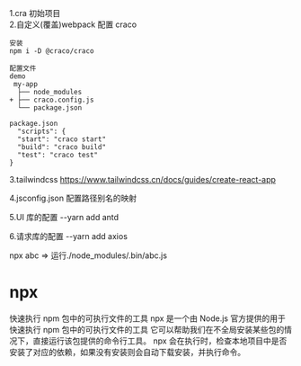 1.cra 初始项目  
2.自定义(覆盖)webpack 配置 craco

```
安装
npm i -D @craco/craco

配置文件
demo
 my-app
  ├── node_modules
+ ├── craco.config.js
  └── package.json

package.json
  "scripts": {
  "start": "craco start"
  "build": "craco build"
  "test": "craco test"
}
```

3.tailwindcss
https://www.tailwindcss.cn/docs/guides/create-react-app

4.jsconfig.json 配置路径别名的映射

5.UI 库的配置
--yarn add antd

6.请求库的配置
--yarn add axios

npx abc => 运行./node_modules/.bin/abc.js

# npx

快速执行 npm 包中的可执行文件的工具
npx 是一个由 Node.js 官方提供的用于快速执行 npm 包中的可执行文件的工具
它可以帮助我们在不全局安装某些包的情况下，直接运行该包提供的命令行工具。 npx 会在执行时，检查本地项目中是否安装了对应的依赖，如果没有安装则会自动下载安装，并执行命令。
